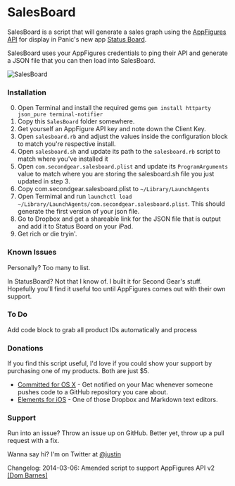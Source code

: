 # SalesBoard

SalesBoard is a script that will generate a sales graph using the [AppFigures API][af] for display in Panic's new app [Status Board][sb].

SalesBoard uses your AppFigures credentials to ping their API and generate a JSON file that you can then load into SalesBoard. 

![SalesBoard](https://github.com/justin/SalesBoard/raw/master/salesboard.jpg "SalesBoard")

### Installation

0. Open Terminal and install the required gems  `gem install httparty json_pure terminal-notifier`  
1. Copy this `SalesBoard` folder somewhere.  
1. Get yourself an AppFigure API key and note down the Client Key.
2. Open `salesboard.rb` and adjust the values inside the configuration block to match you're respective install.  
3. Open `salesboard.sh` and update its path to the `salesboard.rb` script to match where you've installed it  
4. Open `com.secondgear.salesboard.plist` and update its `ProgramArguments` value to match where you are storing the salesboard.sh file you just updated in step 3.
5. Copy com.secondgear.salesboard.plist to `~/Library/LaunchAgents` 
6. Open Termimal and run `launchctl load ~/Library/LaunchAgents/com.secondgear.salesboard.plist`. This should generate the first version of your json file.
7. Go to Dropbox and get a shareable link for the JSON file that is output and add it to Status Board on your iPad.
8. Get rich or die tryin'.

### Known Issues
Personally? Too many to list.

In StatusBoard? Not that I know of. I built it for Second Gear's stuff. Hopefully you'll find it useful too until AppFigures comes out with their own support.
### To Do
Add code block to grab all product IDs automatically and process  
### Donations

If you find this script useful, I'd love if you could show your support by purchasing one of my products. Both are just $5.

* [Committed for OS X][c] - Get notified on your Mac whenever someone pushes code to a GitHub repository you care about.
* [Elements for iOS][e] - One of those Dropbox and Markdown text editors.

### Support

Run into an issue? Throw an issue up on GitHub. Better yet, throw up a pull request with a fix.

Wanna say hi? I'm on Twitter at [@justin][tw]

[af]: http://www.appfigures.com/
[sb]: http://panic.com/statusboard
[c]: http://bit.ly/committed10
[e]: http://bit.ly/elements20
[tw]: http://twitter.com/justin

Changelog:
2014-03-06: Amended script to support AppFigures API v2 [\[Dom Barnes\]](http://github.com/dombarnes)